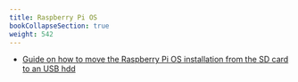 ```yaml
---
title: Raspberry Pi OS
bookCollapseSection: true
weight: 542
---
```


* [Guide on how to move the Raspberry Pi OS installation from the SD card to an USB hdd](https://www.pragmaticlinux.com/2020/08/move-the-raspberry-pi-root-file-system-to-a-usb-drive/)
